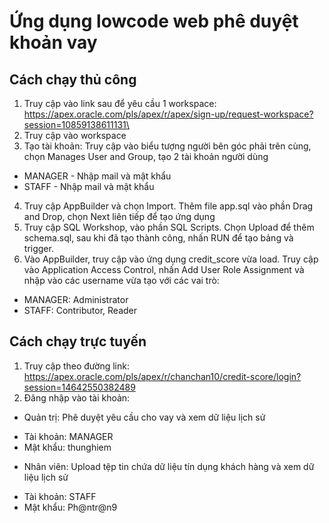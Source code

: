 # **Ứng dụng lowcode web phê duyệt khoản vay** 
## Cách chạy thủ công 
1. Truy cập vào link sau để yêu cầu 1 workspace: https://apex.oracle.com/pls/apex/r/apex/sign-up/request-workspace?session=10859138611131\
2. Truy cập vào workspace
3. Tạo tài khoản: Truy cập vào biểu tượng người bên góc phải trên cùng, chọn Manages User and Group, tạo 2 tài khoản người dùng 
- MANAGER - Nhập mail và mật khẩu 
- STAFF - Nhập mail và mật khẩu
4. Truy cập AppBuilder và chọn Import. Thêm file app.sql vào phần Drag and Drop, chọn Next liên tiếp để tạo ứng dụng
5. Truy cập SQL Workshop, vào phần SQL Scripts. Chọn Upload để thêm schema.sql, sau khi đã tạo thành công, nhấn RUN để tạo bảng và trigger.
6. Vào AppBuilder, truy cập vào ứng dụng credit_score vừa load. Truy cập vào Application Access Control, nhấn Add User Role Assignment và nhập vào các username vừa tạo với các vai trò: 
- MANAGER: Administrator
- STAFF: Contributor, Reader
## Cách chạy trực tuyến
1. Truy cập theo đường link: https://apex.oracle.com/pls/apex/r/chanchan10/credit-score/login?session=14642550382489
2. Đăng nhập vào tài khoản: 
- Quản trị: Phê duyệt yêu cầu cho vay và xem dữ liệu lịch sử
+ Tài khoản: MANAGER
+ Mật khẩu: thunghiem
- Nhân viên: Upload tệp tin chứa dữ liệu tín dụng khách hàng và xem dữ liệu lịch sử 
+ Tài khoản: STAFF
+ Mật khẩu: Ph@ntr@n9
